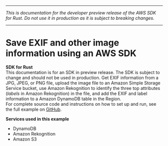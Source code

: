 --------

 *This is documentation for the developer preview release of the AWS SDK for Rust\. Do not use it in production as it is subject to breaking changes\.* 

--------

# Save EXIF and other image information using an AWS SDK<a name="cross_DetectLabels_rust_topic"></a>

**SDK for Rust**  
This documentation is for an SDK in preview release\. The SDK is subject to change and should not be used in production\.
 Get EXIF information from a JPG, JPEG, or PNG file, upload the image file to an Amazon Simple Storage Service bucket, use Amazon Rekognition to identify the three top attributes \(*labels* in Amazon Rekognition\) in the file, and add the EXIF and label information to a Amazon DynamoDB table in the Region\.   
 For complete source code and instructions on how to set up and run, see the full example on [GitHub](https://github.com/awsdocs/aws-doc-sdk-examples/blob/main/rust_dev_preview/cross_service/detect_labels/src/main.rs)\.   

**Services used in this example**
+ DynamoDB
+ Amazon Rekognition
+ Amazon S3